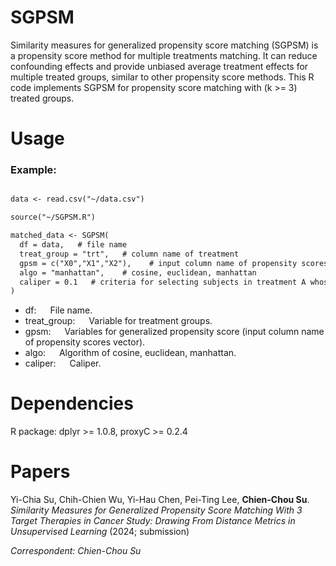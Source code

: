 # SGPSM
Similarity measures for generalized propensity score matching (SGPSM) is a propensity score method for multiple treatments matching. It can reduce confounding effects and provide unbiased average treatment effects for multiple treated groups, similar to other propensity score methods. This R code implements SGPSM for propensity score matching with (k >= 3) treated groups. 


# Usage

### Example:
```diff

data <- read.csv("~/data.csv")

source("~/SGPSM.R")

matched_data <- SGPSM(
  df = data,   # file name
  treat_group = "trt",   # column name of treatment
  gpsm = c("X0","X1","X2"),    # input column name of propensity scores vector
  algo = "manhattan",    # cosine, euclidean, manhattan
  caliper = 0.1   # criteria for selecting subjects in treatment A whose propensity score is "close" to that of a subject in treatment B
)

```

* df: &emsp; File name.<br>
* treat_group: &emsp; Variable for treatment groups.<br>
* gpsm: &emsp; Variables for generalized propensity score (input column name of propensity scores vector).<br>
* algo: &emsp; Algorithm of cosine, euclidean, manhattan.<br>
* caliper: &emsp; Caliper.<br>


# Dependencies
R package: dplyr >= 1.0.8, proxyC >= 0.2.4

# Papers
Yi-Chia Su, Chih-Chien Wu, Yi-Hau Chen, Pei-Ting Lee, **Chien-Chou Su**. *Similarity Measures for Generalized Propensity Score Matching With 3 Target Therapies in Cancer Study: Drawing From Distance Metrics in Unsupervised Learning* (2024; submission)

*Correspondent: Chien-Chou Su*

